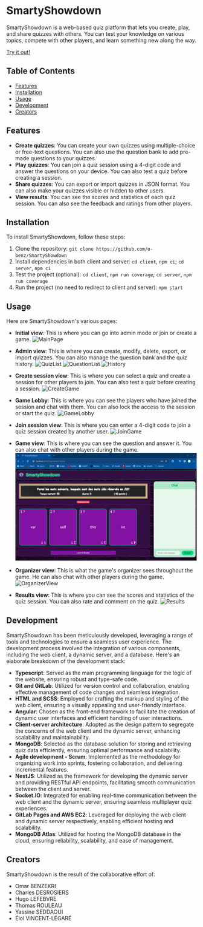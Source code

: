 # SmartyShowdown

SmartyShowdown is a web-based quiz platform that lets you create, play, and share quizzes with others. You can test your knowledge on various topics, compete with other players, and learn something new along the way.

[Try it out!](http://polytechnique-montr-al.gitlab.io/log2990/20241/equipe-101/LOG2990-101/#/home)

## Table of Contents
- [Features](#features)
- [Installation](#installation)
- [Usage](#usage)
- [Development](#development)
- [Creators](#creators)

## Features

- **Create quizzes**: You can create your own quizzes using multiple-choice or free-text questions. You can also use the question bank to add pre-made questions to your quizzes.
- **Play quizzes**: You can join a quiz session using a 4-digit code and answer the questions on your device. You can also test a quiz before creating a session.
- **Share quizzes**: You can export or import quizzes in JSON format. You can also make your quizzes visible or hidden to other users.
- **View results**: You can see the scores and statistics of each quiz session. You can also see the feedback and ratings from other players.

## Installation

To install SmartyShowdown, follow these steps:

1. Clone the repository: `git clone https://github.com/o-benz/SmartyShowdown`
2. Install dependencies in both client and server: `cd client`, `npm ci`; `cd server`, `npm ci`
3. Test the project (optional): `cd client`, `npm run coverage`; `cd server`, `npm run coverage`
4. Run the project (no need to redirect to client and server): `npm start`

## Usage

Here are SmartyShowdown's various pages:

- **Initial view**: This is where you can go into admin mode or join or create a game.
![MainPage](/doc/main-page.png)

- **Admin view**: This is where you can create, modify, delete, export, or import quizzes. You can also manage the question bank and the quiz history.
![QuizList](/doc/admin-quiz-list.png)
![QuestionList](/doc/admin-question-list.png)
![History](/doc/admin-history.png)

- **Create session view**: This is where you can select a quiz and create a session for other players to join. You can also test a quiz before creating a session.
![CreateGame](/doc/create-game.png)

- **Game Lobby**: This is where you can see the players who have joined the session and chat with them. You can also lock the access to the session or start the quiz.
![GameLobby](/doc/lobby.png)

- **Join session view**: This is where you can enter a 4-digit code to join a quiz session created by another user.
![JoinGame](/doc/join-game.png)

- **Game view**: This is where you can see the question and answer it. You can also chat with other players during the game.
![GameQCM](/doc/game-qcm.png)

- **Organizer view**: This is what the game's organizer sees throughout the game. He can also chat with other players during the game.
![OrganizerView](/doc/organizer-view.png)

- **Results view**: This is where you can see the scores and statistics of the quiz session. You can also rate and comment on the quiz.
![Results](/doc/results.png)

## Development

SmartyShowdown has been meticulously developed, leveraging a range of tools and technologies to ensure a seamless user experience. The development process involved the integration of various components, including the web client, a dynamic server, and a database. Here's an elaborate breakdown of the development stack:

- **Typescript**: Served as the main programming language for the logic of the website, ensuring robust and type-safe code.
- **Git and GitLab**: Utilized for version control and collaboration, enabling effective management of code changes and seamless integration.
- **HTML and SCSS**: Employed for crafting the markup and styling of the web client, ensuring a visually appealing and user-friendly interface.
- **Angular**: Chosen as the front-end framework to facilitate the creation of dynamic user interfaces and efficient handling of user interactions.
- **Client-server architecture**: Adopted as the design pattern to segregate the concerns of the web client and the dynamic server, enhancing scalability and maintainability.
- **MongoDB**: Selected as the database solution for storing and retrieving quiz data efficiently, ensuring optimal performance and scalability.
- **Agile development - Scrum**: Implemented as the methodology for organizing work into sprints, fostering collaboration, and delivering incremental features.
- **NestJS**: Utilized as the framework for developing the dynamic server and providing RESTful API endpoints, facilitating smooth communication between the client and server.
- **Socket.IO**: Integrated for enabling real-time communication between the web client and the dynamic server, ensuring seamless multiplayer quiz experiences.
- **GitLab Pages and AWS EC2**: Leveraged for deploying the web client and dynamic server respectively, enabling efficient hosting and scalability.
- **MongoDB Atlas**: Utilized for hosting the MongoDB database in the cloud, ensuring reliability, scalability, and ease of management.

## Creators

SmartyShowdown is the result of the collaborative effort of:
- Omar BENZEKRI
- Charles DESROSIERS
- Hugo LEFEBVRE
- Thomas ROULEAU
- Yassine SEDDAOUI
- Éloi VINCENT-LÉGARÉ
